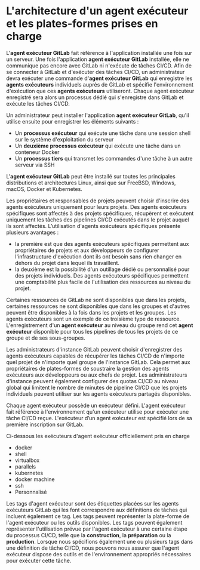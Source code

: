# L'architecture d'un agent exécuteur et les plates-formes prises en charge

L'**agent exécuteur GitLab** fait référence à l'application installée une fois sur un serveur. Une fois l'application **agent exécuteur GitLab** installée, elle ne communique pas encore avec GitLab ni n'exécute de tâches CI/CD. Afin de se connecter à GitLab et d'exécuter des tâches CI/CD, un administrateur devra exécuter une commande d'**agent exécuteur GitLab** qui enregistre les **agents exécuteurs** individuels auprès de GitLab et spécifie l'environnement d'exécution que ces **agents exécuteurs** utiliseront. Chaque agent exécuteur enregistré sera alors un processus dédié qui s'enregistre dans GitLab et exécute les tâches CI/CD.

Un administrateur peut installer l'application **agent exécuteur GitLab**, qu'il utilise ensuite pour enregistrer les éléments suivants :
- Un **processus exécuteur** qui exécute une tâche dans une session shell sur le système d'exploitation du serveur
- Un **deuxième processus exécuteur** qui exécute une tâche dans un conteneur Docker
- Un **processus tiers** qui transmet les commandes d'une tâche à un autre serveur via SSH

L'**agent exécuteur GitLab** peut être installé sur toutes les principales distributions et architectures Linux, ainsi que sur FreeBSD, Windows, macOS, Docker et Kubernetes.

Les propriétaires et responsables de projets peuvent choisir d'inscrire des agents exécuteurs uniquement pour leurs projets. Des agents exécuteurs spécifiques sont affectés à des projets spécifiques, récupèrent et exécutent uniquement les tâches des pipelines CI/CD exécutés dans le projet auquel ils sont affectés. L’utilisation d'agents exécuteurs spécifiques présente plusieurs avantages : 
- la première est que des agents exécuteurs spécifiques permettent aux propriétaires de projets et aux développeurs de configurer l'infrastructure d'exécution dont ils ont besoin sans rien changer en dehors du projet dans lequel ils travaillent.
- la deuxième est la possibilité d'un outillage dédié ou personnalisé pour des projets individuels. Des agents exécuteurs spécifiques permettent une comptabilité plus facile de l'utilisation des ressources au niveau du projet.

Certaines ressources de GitLab ne sont disponibles que dans les projets, certaines ressources ne sont disponibles que dans les groupes et d'autres peuvent être disponibles à la fois dans les projets et les groupes. Les agents exécuteurs sont un exemple de ce troisième type de ressource. L'enregistrement d'un **agent exécuteur** au niveau du groupe rend cet **agent exécuteur** disponible pour tous les pipelines de tous les projets de ce groupe et de ses sous-groupes.

Les administrateurs d'instance GitLab peuvent choisir d'enregistrer des agents exécuteurs capables de récupérer les tâches CI/CD de n'importe quel projet de n'importe quel groupe de l'instance GitLab. Cela permet aux propriétaires de plates-formes de soustraire la gestion des agents exécuteurs aux développeurs ou aux chefs de projet. Les administrateurs d'instance peuvent également configurer des quotas CI/CD au niveau global qui limitent le nombre de minutes de pipeline CI/CD que les projets individuels peuvent utiliser sur les agents exécuteurs partagés disponibles.

Chaque agent exécuteur possède un exécuteur défini. L'agent exécuteur fait référence à l'environnement qu'un exécuteur utilise pour exécuter une tâche CI/CD reçue. L'exécuteur d’un agent exécuteur est spécifié lors de sa première inscription sur GitLab.

Ci-dessous les exécuteurs d'agent exécuteur officiellement pris en charge
- docker
- shell
- virtualbox
- parallels
- kubernetes
- docker machine
- ssh
- Personnalisé

Les tags d'agent exécuteur sont des étiquettes placées sur les agents exécuteurs GitLab qui les font correspondre aux définitions de tâches qui incluent également ce tag. Les tags peuvent représenter la plate-forme de l'agent exécuteur ou les outils disponibles. Les tags peuvent également représenter l'utilisation prévue par l'agent exécuteur à une certaine étape du processus CI/CD, telle que la **construction**, la **préparation** ou la **production**. Lorsque nous spécifions également une ou plusieurs tags dans une définition de tâche CI/CD, nous pouvons nous assurer que l'agent exécuteur dispose des outils et de l'environnement appropriés nécessaires pour exécuter cette tâche.